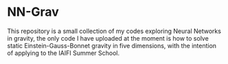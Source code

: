 # NN-Grav
This repository is a small collection of my codes exploring Neural Networks in gravity, the only code I have uploaded at the moment is how to solve static Einstein-Gauss-Bonnet gravity in five dimensions, with the intention of applying to the IAIFI Summer School.
